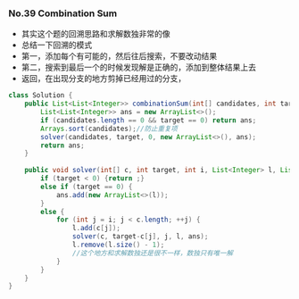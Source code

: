### No.39 Combination Sum
* 其实这个题的回溯思路和求解数独非常的像
* 总结一下回溯的模式
* 第一，添加每个有可能的，然后往后搜索，不要改动结果
* 第二，搜索到最后一个的时候发现解是正确的，添加到整体结果上去
* 返回，在出现分支的地方剪掉已经用过的分支，
```java
class Solution {
    public List<List<Integer>> combinationSum(int[] candidates, int target) {
        List<List<Integer>> ans = new ArrayList<>();
        if (candidates.length == 0 && target == 0) return ans;
        Arrays.sort(candidates);//防止重复项
        solver(candidates, target, 0, new ArrayList<>(), ans);
        return ans;
    }
    
    public void solver(int[] c, int target, int i, List<Integer> l, List<List<Integer>> ans) {
        if (target < 0) {return ;}
        else if (target == 0) {
            ans.add(new ArrayList<>(l));
        }
        else {
            for (int j = i; j < c.length; ++j) {
                l.add(c[j]);
                solver(c, target-c[j], j, l, ans);
                l.remove(l.size() - 1);
                //这个地方和求解数独还是很不一样，数独只有唯一解
            }
        }
    }
}
```
